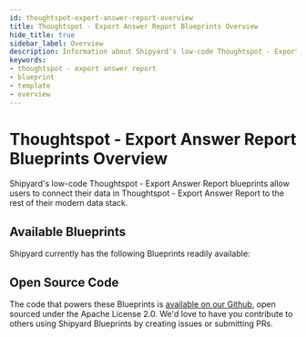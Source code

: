 ```yaml
---
id: thoughtspot-export-answer-report-overview
title: Thoughtspot - Export Answer Report Blueprints Overview
hide_title: true
sidebar_label: Overview
description: Information about Shipyard's low-code Thoughtspot - Export Answer Report templates.
keywords:
- thoughtspot - export answer report
- blueprint
- template
- overview
---
```


# Thoughtspot - Export Answer Report Blueprints Overview

Shipyard's low-code Thoughtspot - Export Answer Report blueprints allow users to connect their data in Thoughtspot - Export Answer Report to the rest of their modern data stack.

## Available Blueprints
Shipyard currently has the following Blueprints readily available: 

## Open Source Code
The code that powers these Blueprints is [available on our Github](None), open sourced under the Apache License 2.0. We'd love to have you contribute to others using Shipyard Blueprints by creating issues or submitting PRs.
